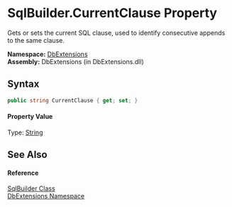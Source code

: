 SqlBuilder.CurrentClause Property
=================================
Gets or sets the current SQL clause, used to identify consecutive appends to the same clause.

**Namespace:** [DbExtensions][1]  
**Assembly:** DbExtensions (in DbExtensions.dll)

Syntax
------

```csharp
public string CurrentClause { get; set; }
```

#### Property Value
Type: [String][2]

See Also
--------

#### Reference
[SqlBuilder Class][3]  
[DbExtensions Namespace][1]  

[1]: ../README.md
[2]: http://msdn.microsoft.com/en-us/library/s1wwdcbf
[3]: README.md